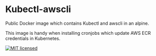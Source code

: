 # Kubectl-awscli
Public Docker image which contains Kubectl and awscli in an alpine.

This image is handy when installing cronjobs which update AWS ECR
credentials in Kubernetes.

[![MIT licensed](https://img.shields.io/badge/license-MIT-blue.svg)](https://tldrlegal.com/license/mit-license#summary)
